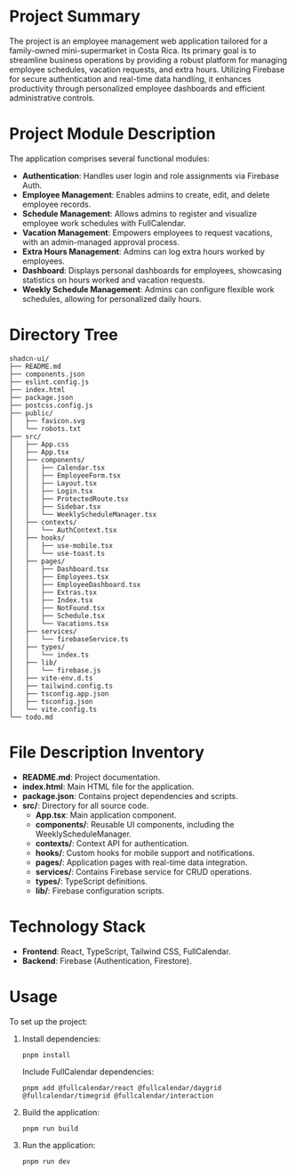# Project Summary
The project is an employee management web application tailored for a family-owned mini-supermarket in Costa Rica. Its primary goal is to streamline business operations by providing a robust platform for managing employee schedules, vacation requests, and extra hours. Utilizing Firebase for secure authentication and real-time data handling, it enhances productivity through personalized employee dashboards and efficient administrative controls.

# Project Module Description
The application comprises several functional modules:
- **Authentication**: Handles user login and role assignments via Firebase Auth.
- **Employee Management**: Enables admins to create, edit, and delete employee records.
- **Schedule Management**: Allows admins to register and visualize employee work schedules with FullCalendar.
- **Vacation Management**: Empowers employees to request vacations, with an admin-managed approval process.
- **Extra Hours Management**: Admins can log extra hours worked by employees.
- **Dashboard**: Displays personal dashboards for employees, showcasing statistics on hours worked and vacation requests.
- **Weekly Schedule Management**: Admins can configure flexible work schedules, allowing for personalized daily hours.

# Directory Tree
```
shadcn-ui/
├── README.md
├── components.json
├── eslint.config.js
├── index.html
├── package.json
├── postcss.config.js
├── public/
│   ├── favicon.svg
│   └── robots.txt
├── src/
│   ├── App.css
│   ├── App.tsx
│   ├── components/
│   │   ├── Calendar.tsx
│   │   ├── EmployeeForm.tsx
│   │   ├── Layout.tsx
│   │   ├── Login.tsx
│   │   ├── ProtectedRoute.tsx
│   │   ├── Sidebar.tsx
│   │   └── WeeklyScheduleManager.tsx
│   ├── contexts/
│   │   └── AuthContext.tsx
│   ├── hooks/
│   │   ├── use-mobile.tsx
│   │   └── use-toast.ts
│   ├── pages/
│   │   ├── Dashboard.tsx
│   │   ├── Employees.tsx
│   │   ├── EmployeeDashboard.tsx
│   │   ├── Extras.tsx
│   │   ├── Index.tsx
│   │   ├── NotFound.tsx
│   │   ├── Schedule.tsx
│   │   └── Vacations.tsx
│   ├── services/
│   │   └── firebaseService.ts
│   ├── types/
│   │   └── index.ts
│   ├── lib/
│   │   └── firebase.js
│   ├── vite-env.d.ts
│   ├── tailwind.config.ts
│   ├── tsconfig.app.json
│   ├── tsconfig.json
│   └── vite.config.ts
└── todo.md
```

# File Description Inventory
- **README.md**: Project documentation.
- **index.html**: Main HTML file for the application.
- **package.json**: Contains project dependencies and scripts.
- **src/**: Directory for all source code.
  - **App.tsx**: Main application component.
  - **components/**: Reusable UI components, including the WeeklyScheduleManager.
  - **contexts/**: Context API for authentication.
  - **hooks/**: Custom hooks for mobile support and notifications.
  - **pages/**: Application pages with real-time data integration.
  - **services/**: Contains Firebase service for CRUD operations.
  - **types/**: TypeScript definitions.
  - **lib/**: Firebase configuration scripts.

# Technology Stack
- **Frontend**: React, TypeScript, Tailwind CSS, FullCalendar.
- **Backend**: Firebase (Authentication, Firestore).

# Usage
To set up the project:
1. Install dependencies:
   ```
   pnpm install
   ```
   Include FullCalendar dependencies:
   ```
   pnpm add @fullcalendar/react @fullcalendar/daygrid @fullcalendar/timegrid @fullcalendar/interaction
   ```
2. Build the application:
   ```
   pnpm run build
   ```
3. Run the application:
   ```
   pnpm run dev
   ```
